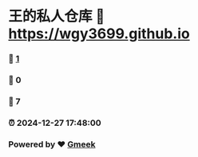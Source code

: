 # 王的私人仓库 :link: https://wgy3699.github.io 
### :page_facing_up: [1](https://wgy3699.github.io/tag.html) 
### :speech_balloon: 0 
### :hibiscus: 7 
### :alarm_clock: 2024-12-27 17:48:00 
### Powered by :heart: [Gmeek](https://github.com/Meekdai/Gmeek)
